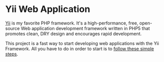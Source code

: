 # Yii Web Application

[Yii](http://www.yiiframework.com/) is my favorite PHP framework. It's a high-performance, free, open-source Web application development framework written in PHP5 that promotes clean, DRY design and encourages rapid development.

This project is a fast way to start developing web applications with the Yii Framework. All you have to do in order to start is to [follow these simple steps](https://github.com/stoitsev/Yii-Web-Application/wiki/Installation).
